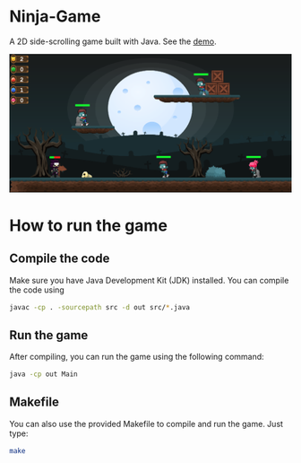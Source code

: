 # Ninja-Game
A 2D side-scrolling game built with Java. See the [demo](https://youtu.be/S92kdNGZjdc).

![Game Scene](./GameScene.png)


# How to run the game
## Compile the code
Make sure you have Java Development Kit (JDK) installed. You can compile the code using
```bash
javac -cp . -sourcepath src -d out src/*.java
```

## Run the game
After compiling, you can run the game using the following command:
```bash
java -cp out Main
```

## Makefile
You can also use the provided Makefile to compile and run the game. Just type:
```bash
make
```
